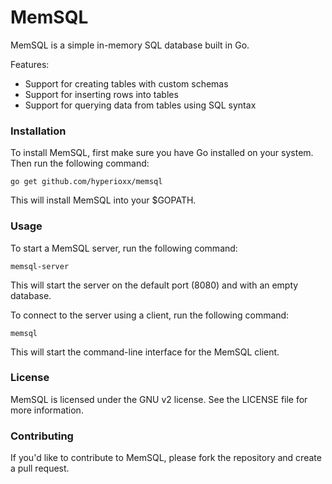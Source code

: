 # MemSQL
MemSQL is a simple in-memory SQL database built in Go.

Features:
- Support for creating tables with custom schemas
- Support for inserting rows into tables
- Support for querying data from tables using SQL syntax


### Installation
To install MemSQL, first make sure you have Go installed on your system. Then run the following command:

```
go get github.com/hyperioxx/memsql
```
This will install MemSQL into your $GOPATH.

### Usage
To start a MemSQL server, run the following command:

```
memsql-server
```

This will start the server on the default port (8080) and with an empty database.

To connect to the server using a client, run the following command:

```
memsql
```
This will start the command-line interface for the MemSQL client.

### License
MemSQL is licensed under the GNU v2 license. See the LICENSE file for more information.

### Contributing
If you'd like to contribute to MemSQL, please fork the repository and create a pull request.